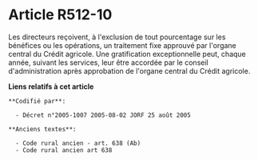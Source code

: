 # Article R512-10

Les directeurs reçoivent, à l'exclusion de tout pourcentage sur les bénéfices ou les opérations, un traitement fixe approuvé
par l'organe central du Crédit agricole. Une gratification exceptionnelle peut, chaque année, suivant les services, leur être
accordée par le conseil d'administration après approbation de l'organe central du Crédit agricole.

**Liens relatifs à cet article**

	**Codifié par**:

	  - Décret n°2005-1007 2005-08-02 JORF 25 août 2005

	**Anciens textes**:

	  - Code rural ancien - art. 638 (Ab)
	  - Code rural ancien art 638

